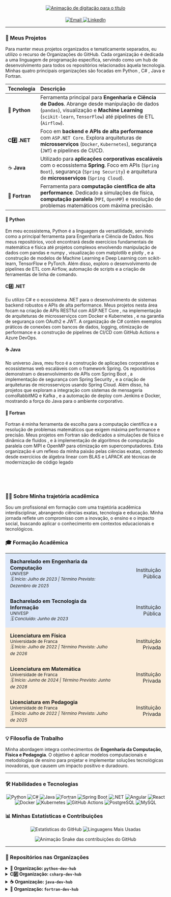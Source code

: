 <div align="center">
  <a href="https://git.io/typing-svg">
    <img src="https://readme-typing-svg.herokuapp.com?font=Fira+Code&size=30&pause=1000&color=33FF33&center=true&vCenter=true&width=850&lines=Yuri+Sidney+Forjaz;Python+%7C+C%23+.NET+%7C+Java+Spring+Boot+%7C+Fortran;Soluções+de+Alta+Performance" alt="Animação de digitação para o título">
  </a>
</div>

<div align="center" style="margin-top: 20px;">
  <a href="mailto:ysidfor@gmail.com">
    <img src="https://img.shields.io/badge/Email-D14836?style=for-the-badge&logo=gmail&logoColor=white" alt="Email">
  </a>
  <a href="https://www.linkedin.com/in/yuri-sidney-forjaz-0431751b4">
    <img src="https://img.shields.io/badge/LinkedIn-0077B5?style=for-the-badge&logo=linkedin&logoColor=white" alt="LinkedIn">
  </a>
</div>

---





### 🚀 Meus Projetos




Para manter meus projetos organizados e tematicamente separados, eu utilizo o recurso de Organizações do GitHub. Cada organização é dedicada a uma linguagem de programação específica, servindo como um hub de desenvolvimento para todos os repositórios relacionados àquela tecnologia. Minhas quatro principais organizações são focadas em Python , C# , Java e Fortran.


| Tecnologia | Descrição |
| :--- | :--- |
| 🐍 **Python** | Ferramenta principal para **Engenharia e Ciência de Dados**. Abrange desde manipulação de dados (`pandas`), visualização e **Machine Learning** (`scikit-learn`, `TensorFlow`) até pipelines de ETL (`Airflow`). |
| **C#️⃣ .NET** | Foco em **backend e APIs de alta performance** com `ASP.NET Core`. Explora arquiteturas de **microsserviços** (`Docker`, `Kubernetes`), segurança (`JWT`) e pipelines de CI/CD. |
| ☕ **Java** | Utilizado para **aplicações corporativas escaláveis** com o ecossistema **Spring**. Foco em APIs (`Spring Boot`), segurança (`Spring Security`) e arquitetura de **microsserviços** (`Spring Cloud`). |
| 🔢 **Fortran** | Ferramenta para **computação científica de alta performance**. Dedicado a simulações de física, **computação paralela** (`MPI`, `OpenMP`) e resolução de problemas matemáticos com máxima precisão. |
#### 🐍 Python
Em meu ecossistema, Python é a linguagem da versatilidade, servindo como a principal ferramenta para Engenharia e Ciência de Dados. Nos meus repositórios, você encontrará desde exercícios fundamentais de matemática e física até projetos complexos envolvendo manipulação de dados com pandas e numpy , visualização com matplotlib e plotly , e a construção de modelos de Machine Learning e Deep Learning com scikit-learn, TensorFlow e PyTorch. Além disso, exploro o desenvolvimento de pipelines de ETL com Airflow, automação de scripts e a criação de ferramentas de linha de comando.



#### C#️⃣ .NET
Eu utilizo C# e o ecossistema .NET para o desenvolvimento de sistemas backend robustos e APIs de alta performance. Meus projetos nesta área focam na criação de APIs RESTful com ASP.NET Core , na implementação de arquiteturas de microsserviços com Docker e Kubernetes , e na garantia de segurança com OAuth2 e JWT. A organização de C# contém exemplos práticos de conexões com bancos de dados, logging, otimização de performance e a construção de pipelines de CI/CD com GitHub Actions e Azure DevOps.


#### ☕ Java
No universo Java, meu foco é a construção de aplicações corporativas e ecossistemas web escaláveis com o framework Spring. Os repositórios demonstram o desenvolvimento de APIs com Spring Boot , a implementação de segurança com Spring Security , e a criação de arquiteturas de microsserviços usando Spring Cloud. Além disso, há projetos que exploram a integração com sistemas de mensageria comoRabbitMQ e Kafka , e a automação de deploy com Jenkins e Docker, mostrando a força do Java para o ambiente corporativo.

#### 🔢 Fortran
Fortran é minha ferramenta de escolha para a computação científica e a resolução de problemas matemáticos que exigem máxima performance e precisão. Meus projetos em Fortran são dedicados a simulações de física e dinâmica de fluidos , e à implementação de algoritmos de computação paralela com MPI e OpenMP para otimização em supercomputadores. Esta organização é um reflexo da minha paixão pelas ciências exatas, contendo desde exercícios de álgebra linear com BLAS e LAPACK até técnicas de modernização de código legado

<br>
<br>
<br>

### 👨‍💻 Sobre Minha trajetória acadêmica 

Sou um profissional em formação com uma trajetória acadêmica interdisciplinar, abrangendo ciências exatas, tecnologia e educação. Minha jornada reflete um compromisso com a inovação, o ensino e o impacto social, buscando aplicar o conhecimento em contextos educacionais e tecnológicos.

### 🎓 Formação Acadêmica

<table width="100%">
  <tbody>
    <tr style="background-color: #1f6feb26;">
      <td style="padding: 15px;">
        <b>Bacharelado em Engenharia da Computação</b><br>
        <small>UNIVESP</small><br>
        <i><small>🗓️ Início: Julho de 2023 | Término Previsto: Dezembro de 2025</small></i>
      </td>
      <td style="padding: 15px; text-align: right; vertical-align: middle;">
        Instituição Pública
      </td>
    </tr>
    <tr style="background-color: #1f6feb26;">
      <td style="padding: 15px;">
        <b>Bacharelado em Tecnologia da Informação</b><br>
        <small>UNIVESP</small><br>
        <i><small>🗓️ Concluído: Junho de 2023</small></i>
      </td>
      <td style="padding: 15px; text-align: right; vertical-align: middle;">
        Instituição Pública
      </td>
    </tr>
    <tr style="background-color: #f18a0e26;">
      <td style="padding: 15px;">
        <b>Licenciatura em Física</b><br>
        <small>Universidade de Franca</small><br>
        <i><small>🗓️ Início: Julho de 2022 | Término Previsto: Julho de 2026</small></i>
      </td>
      <td style="padding: 15px; text-align: right; vertical-align: middle;">
        Instituição Privada
      </td>
    </tr>
    <tr style="background-color: #f18a0e26;">
      <td style="padding: 15px;">
        <b>Licenciatura em Matemática</b><br>
        <small>Universidade de Franca</small><br>
        <i><small>🗓️ Início: Junho de 2024 | Término Previsto: Junho de 2028</small></i>
      </td>
      <td style="padding: 15px; text-align: right; vertical-align: middle;">
        Instituição Privada
      </td>
    </tr>
    <tr style="background-color: #f18a0e26;">
      <td style="padding: 15px;">
        <b>Licenciatura em Pedagogia</b><br>
        <small>Universidade de Franca</small><br>
        <i><small>🗓️ Início: Julho de 2022 | Término Previsto: Julho de 2025</small></i>
      </td>
      <td style="padding: 15px; text-align: right; vertical-align: middle;">
        Instituição Privada
      </td>
    </tr>
  </tbody>
</table>

### 💡 Filosofia de Trabalho

Minha abordagem integra conhecimentos de **Engenharia da Computação, Física e Pedagogia**. O objetivo é aplicar modelos computacionais e metodologias de ensino para projetar e implementar soluções tecnológicas inovadoras, que causem um impacto positivo e duradouro.

---

### 🛠️ Habilidades e Tecnologias

<p align="center">
  <img src="https://img.shields.io/badge/Python-3776AB?style=for-the-badge&logo=python&logoColor=white" alt="Python"/>
  <img src="https://img.shields.io/badge/C%23-239120?style=for-the-badge&logo=c-sharp&logoColor=white" alt="C#"/>
  <img src="https://img.shields.io/badge/Java-ED8B00?style=for-the-badge&logo=openjdk&logoColor=white" alt="Java"/>
  <img src="https://img.shields.io/badge/Fortran-734F96?style=for-the-badge&logo=fortran&logoColor=white" alt="Fortran"/>
  <img src="https://img.shields.io/badge/Spring-6DB33F?style=for-the-badge&logo=spring&logoColor=white" alt="Spring Boot"/>
  <img src="https://img.shields.io/badge/.NET-512BD4?style=for-the-badge&logo=dotnet&logoColor=white" alt=".NET"/>
  <img src="https://img.shields.io/badge/Angular-DD0031?style=for-the-badge&logo=angular&logoColor=white" alt="Angular"/>
  <img src="https://img.shields.io/badge/React-20232A?style=for-the-badge&logo=react&logoColor=61DAFB" alt="React"/>
  <img src="https://img.shields.io/badge/Docker-2496ED?style=for-the-badge&logo=docker&logoColor=white" alt="Docker"/>
  <img src="https://img.shields.io/badge/Kubernetes-326CE5?style=for-the-badge&logo=kubernetes&logoColor=white" alt="Kubernetes"/>
  <img src="https://img.shields.io/badge/GitHub_Actions-2088FF?style=for-the-badge&logo=github-actions&logoColor=white" alt="GitHub Actions"/>
  <img src="https://img.shields.io/badge/PostgreSQL-4169E1?style=for-the-badge&logo=postgresql&logoColor=white" alt="PostgreSQL"/>
  <img src="https://img.shields.io/badge/MySQL-4479A1?style=for-the-badge&logo=mysql&logoColor=white" alt="MySQL"/>
</p>



### 📊 Minhas Estatísticas e Contribuições

<p align="center">
  <img src="https://github-readme-stats.vercel.app/api?username=[SEU-USUARIO-DO-GITHUB]&show_icons=true&theme=dracula&rank_icon=github" alt="Estatísticas do GitHub" />
  <img src="https://github-readme-stats.vercel.app/api/top-langs/?username=[SEU-USUARIO-DO-GITHUB]&layout=compact&theme=dracula" alt="Linguagens Mais Usadas" />
</p>

<div align="center">
  <img src="https://raw.githubusercontent.com/[https://github.com/Yuri-Sidney-Forjaz/https://github.com/Yuri-Sidney-Forjaz]/main/dist/github-contribution-grid-snake.svg" alt="Animação Snake das contribuições do GitHub"/>
</div>

---

### 📂 Repositórios nas Organizações
<details>
<summary><strong>🐍 Organização: <code>python-dev-hub</code></strong></summary>
<br>
Focada em projetos de Engenharia de Dados, Ciência de Dados e aplicações gerais com Python.

| Repositório | Descrição |
| :--- | :--- |
| `python-math-exercises` | Exercícios de conceitos matemáticos implementados em Python. |
| `python-physics-exercises` | Exercícios e simulações de conceitos físicos em Python. |
| `python-syntax-drills` | Exercícios práticos para reforçar a sintaxe e os recursos da linguagem. |
| `data-manipulation` | Manipulação e análise de dados com `pandas`, `numpy` e `dask`. |
| `data-visualization` | Criação de gráficos e visualizações com `matplotlib`, `seaborn` e `plotly`. |
| `machine-learning` | Implementação de modelos de aprendizado de máquina e redes neurais. |
| `web-scraping-and-apis` | Extração de dados de páginas web e consumo de APIs. |
| `etl-pipelines` | Desenvolvimento de pipelines para extração, transformação e carregamento de dados (ETL). |
| `devops-and-ci-cd` | Automação de build, teste e deploy com `Docker`, `Kubernetes` e `GitHub Actions`. |
</details>

<details>
<summary><strong>C#️⃣ Organização: <code>csharp-dev-hub</code></strong></summary>
<br>
Repositórios para desenvolvimento de APIs, sistemas backend e aplicações com C# e .NET.

| Repositório | Descrição |
| :--- | :--- |
| `math-exercises-csharp` | Exercícios de conceitos matemáticos implementados em C#. |
| `physics-exercises-csharp` | Exercícios e simulações de conceitos físicos utilizando C#. |
| `csharp-web-apis` | Desenvolvimento de APIs RESTful robustas com ASP.NET Core. |
| `csharp-backend-systems` | Construção de sistemas backend com foco em lógica de negócios e acesso a dados. |
| `csharp-microservices-architecture` | Aplicações baseadas em arquitetura de microsserviços com `Docker` e `Kubernetes`. |
| `csharp-security-best-practices` | Implementação de segurança, autenticação e autorização em APIs. |
| `csharp-testing-and-debugging` | Testes unitários, de integração e ferramentas de depuração. |
| `csharp-devops-and-ci-cd` | Pipelines de CI/CD para automação de build, teste e deploy. |
</details>

<details>
<summary><strong>☕ Organização: <code>java-dev-hub</code></strong></summary>
<br>
Projetos focados no desenvolvimento de aplicações corporativas e APIs com Java e Spring Boot.

| Repositório | Descrição |
| :--- | :--- |
| `java-math-exercises` | Exercícios matemáticos implementados em Java com `Apache Commons Math`. |
| `java-physics-exercises` | Exercícios de conceitos físicos implementados em Java. |
| `java-web-apis` | Desenvolvimento de APIs RESTful com Spring Boot para aplicações corporativas. |
| `java-fullstack-apps` | Aplicações fullstack com Java no backend e frameworks como `React` ou `Angular`. |
| `java-microservices-architecture` | Desenvolvimento de aplicações em microsserviços com `Spring Cloud` e `Docker`. |
| `java-security-best-practices` | Implementação de segurança em aplicações Java com `Spring Security`. |
| `java-testing-and-debugging` | Testes unitários, de integração e end-to-end com `JUnit` e `Mockito`. |
| `java-devops-and-ci-cd` | Pipelines de CI/CD para automação de builds, testes e deploys. |
</details>

<details>
<summary><strong>🔢 Organização: <code>fortran-dev-hub</code></strong></summary>
<br>
Repositórios para resolução de problemas matemáticos e científicos de alta performance com Fortran.

| Repositório | Descrição |
| :--- | :--- |
| `math-exercises-fortran` | Exercícios de álgebra linear e cálculo numérico com `BLAS` e `LAPACK`. |
| `physics-exercises-fortran` | Problemas e simulações de física, como dinâmica de fluidos. |
| `scientific-simulations-fortran` | Simulações científicas em larga escala com paralelização (`MPI`, `OpenMP`). |
| `computational-fluid-dynamics` | Resolução de problemas de dinâmica de fluidos com algoritmos numéricos. |
| `parallel-computing-fortran` | Programação paralela para resolver problemas científicos complexos. |
| `high-precision-computations` | Cálculos numéricos de alta precisão. |
| `fortran-performance-optimization` | Técnicas para otimização de código Fortran visando máxima performance. |
| `legacy-code-modernization` | Modernização de código legado Fortran para padrões atuais. |
</details>
